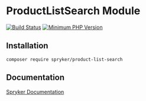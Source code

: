 # ProductListSearch Module
[![Build Status](https://travis-ci.org/spryker/product-list-search.svg)](https://travis-ci.org/spryker/product-list-search)
[![Minimum PHP Version](https://img.shields.io/badge/php-%3E%3D%207.2-8892BF.svg)](https://php.net/)

## Installation

```
composer require spryker/product-list-search
```

## Documentation

[Spryker Documentation](https://academy.spryker.com/developing_with_spryker/module_guide/modules.html)
